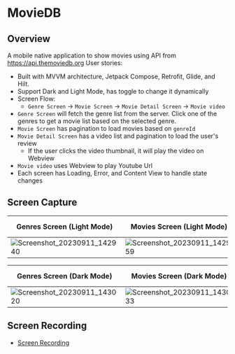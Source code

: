 # MovieDB

## Overview
A mobile native application to show movies using API from https://api.themoviedb.org User stories:

- Built with MVVM architecture, Jetpack Compose, Retrofit, Glide, and Hilt.
- Support Dark and Light Mode, has toggle to change it dynamically
- Screen Flow:
     - `Genre Screen` -> `Movie Screen` -> `Movie Detail Screen` -> `Movie video`
- `Genre Screen` will fetch the genre list from the server. Click one of the genres to get a movie list based on the selected genre. 
- `Movie Screen` has pagination to load movies based on `genreId`
- `Movie Detail Screen` has a video list and pagination to load the user's review
     - If the user clicks the video thumbnail, it will play the video on Webview 
- `Movie video` uses Webview to play Youtube Url
- Each screen has Loading, Error, and Content View to handle state changes


## Screen Capture
| Genres Screen (Light Mode) | Movies Screen (Light Mode) | Movie Detail Screen (Light Mode) |
| ------ | ------ | ------ |
| ![Screenshot_20230911_142940](https://gitlab.com/raya.wahyu.anggara/MovieDB/uploads/274f8213553222e3c705214b2129569f/Screenshot_20230911_143009.png) |  ![Screenshot_20230911_142959](https://gitlab.com/raya.wahyu.anggara/MovieDB/uploads/72ac8842976d695630943d0fdd3c8fb4/Screenshot_20230911_142959.png)      | ![Screenshot_20230911_143009](https://gitlab.com/raya.wahyu.anggara/MovieDB/uploads/6be5864c7902cb399186705816a243db/Screenshot_20230911_142940.png) |

| Genres Screen (Dark Mode) | Movies Screen (Dark Mode) | Movie Detail Screen (Dark Mode) |
| ------ | ------ | ------ |
| ![Screenshot_20230911_143020](https://gitlab.com/raya.wahyu.anggara/MovieDB/uploads/89f760fe54247286ec6cbe40676d1c92/Screenshot_20230911_143020.png) | ![Screenshot_20230911_143033](https://gitlab.com/raya.wahyu.anggara/MovieDB/uploads/fc64a6d4f0d561a16f42bb4373dbd83b/Screenshot_20230911_143033.png) | ![Screenshot_20230911_143054](https://gitlab.com/raya.wahyu.anggara/MovieDB/uploads/0fbd50b7f64fc425b0bc3638c6553056/Screenshot_20230911_143054.png)|

## Screen Recording
- [Screen Recording](https://gitlab.com/raya.wahyu.anggara/MovieDB/uploads/01a963bae436752dbbb329f01c472fae/device-2023-09-11-142754.mp4)
